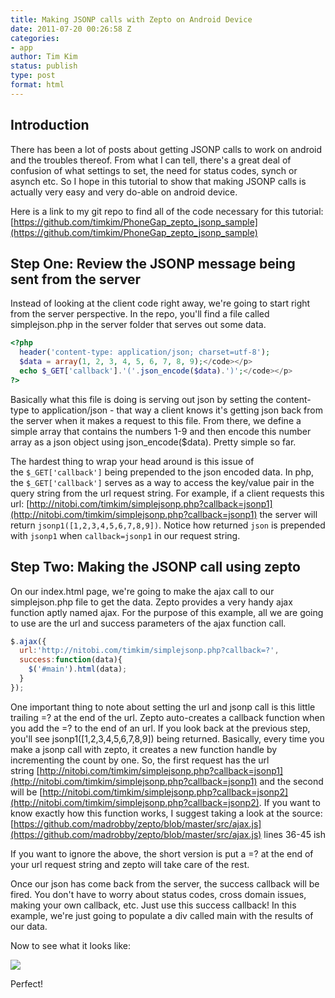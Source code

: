 ```yaml
---
title: Making JSONP calls with Zepto on Android Device
date: 2011-07-20 00:26:58 Z
categories:
- app
author: Tim Kim
status: publish
type: post
format: html
---
```


## Introduction

There has been a lot of posts about getting JSONP calls to work on android and the troubles thereof. From what I can tell, there's a great deal of confusion of what settings to set, the need for status codes, synch or asynch etc. So I hope in this tutorial to show that making JSONP calls is actually very easy and very do-able on android device.

Here is a link to my git repo to find all of the code necessary for this tutorial: [https://github.com/timkim/PhoneGap_zepto_jsonp_sample](https://github.com/timkim/PhoneGap_zepto_jsonp_sample)

## Step One: Review the JSONP message being sent from the server

Instead of looking at the client code right away, we're going to start right from the server perspective. In the repo, you'll find a file called simplejson.php in the server folder that serves out some data.

```php
<?php
  header('content-type: application/json; charset=utf-8');
  $data = array(1, 2, 3, 4, 5, 6, 7, 8, 9);</code></p>
  echo $_GET['callback'].'('.json_encode($data).')';</code></p>
?>
```

Basically what this file is doing is serving out json by setting the content-type to application/json - that way a client knows it's getting json back from the server when it makes a request to this file. From there, we define a simple array that contains the numbers 1-9 and then encode this number array as a json object using json_encode($data). Pretty simple so far.

The hardest thing to wrap your head around is this issue of the `$_GET['callback']` being prepended to the json encoded data. In php, the `$_GET['callback']` serves as a way to access the key/value pair in the query string from the url request string. For example, if a client requests this url: [http://nitobi.com/timkim/simplejsonp.php?callback=jsonp1](http://nitobi.com/timkim/simplejsonp.php?callback=jsonp1) the server will return `jsonp1([1,2,3,4,5,6,7,8,9])`. Notice how returned `json` is prepended with `jsonp1` when `callback=jsonp1` in our request string.

## Step Two: Making the JSONP call using zepto

<p>On our index.html page, we're going to make the ajax call to our simplejson.php file to get the data. Zepto provides a very handy ajax function aptly named ajax. For the purpose of this example, all we are going to use are the url and success parameters of the ajax function call.

```js
$.ajax({
  url:'http://nitobi.com/timkim/simplejsonp.php?callback=?',
  success:function(data){
    $('#main').html(data);
  }
});
```

One important thing to note about setting the url and jsonp call is this little trailing =? at the end of the url. Zepto auto-creates a callback function when you add the =? to the end of an url. If you look back at the previous step, you'll see jsonp1([1,2,3,4,5,6,7,8,9]) being returned. Basically, every time you make a jsonp call with zepto, it creates a new function handle by incrementing the count by one. So, the first request has the url string [http://nitobi.com/timkim/simplejsonp.php?callback=jsonp1](http://nitobi.com/timkim/simplejsonp.php?callback=jsonp1) and the second will be [http://nitobi.com/timkim/simplejsonp.php?callback=jsonp2](http://nitobi.com/timkim/simplejsonp.php?callback=jsonp2). If you want to know exactly how this function works, I suggest taking a look at the source: [https://github.com/madrobby/zepto/blob/master/src/ajax.js](https://github.com/madrobby/zepto/blob/master/src/ajax.js) lines 36-45 ish

If you want to ignore the above, the short version is put a =? at the end of your url request string and zepto will take care of the rest.

Once our json has come back from the server, the success callback will be fired. You don't have to worry about status codes, cross domain issues, making your own callback, etc. Just use this success callback! In this example, we're just going to populate a div called main with the results of our data.

Now to see what it looks like:

[![](/uploads/2011/07/screenshot.png)](/uploads/2011/07/screenshot.png)

Perfect!
